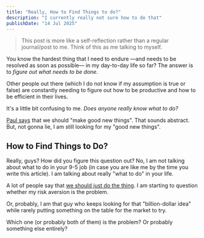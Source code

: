 ```yaml
---
title: "Really, How to Find Things to do?"
description: "I currently really not sure how to do that"
publishDate: "14 Jul 2025"
---
```


> This post is more like a self-reflection rather than a regular journal/post to me.
> Think of this as me talking to myself.

You know the hardest thing that I need to endure —and needs to be resolved as soon as possible— in my day-to-day life so far? The answer is to *figure out what needs to be done*.

Other people out there (which I do not know if my assumption is true or false) are constantly needing to figure out how to be productive and how to be efficient in their lives.

It's a little bit confusing to me. *Does anyone really know what to do?*

[Paul says](https://paulgraham.com/do.html) that we should "make good new things". That sounds abstract. But, not gonna lie, I am still looking for my "good new things".

## How to Find Things to Do?

Really, guys? How did you figure this question out? No, I am not talking about what to do in your 9-5 job (in case you are like me by the time you write this article). I am talking about really "what to do" in your life.

A lot of people say that [we should just do the thing](https://x.com/sama/status/1870527558783218106). I am starting to question whether my risk aversion is the problem.

Or, probably, I am that guy who keeps looking for that "billion-dollar idea" while rarely putting something on the table for the market to try.

Which one (or probably both of them) is the problem? Or probably something else entirely?
